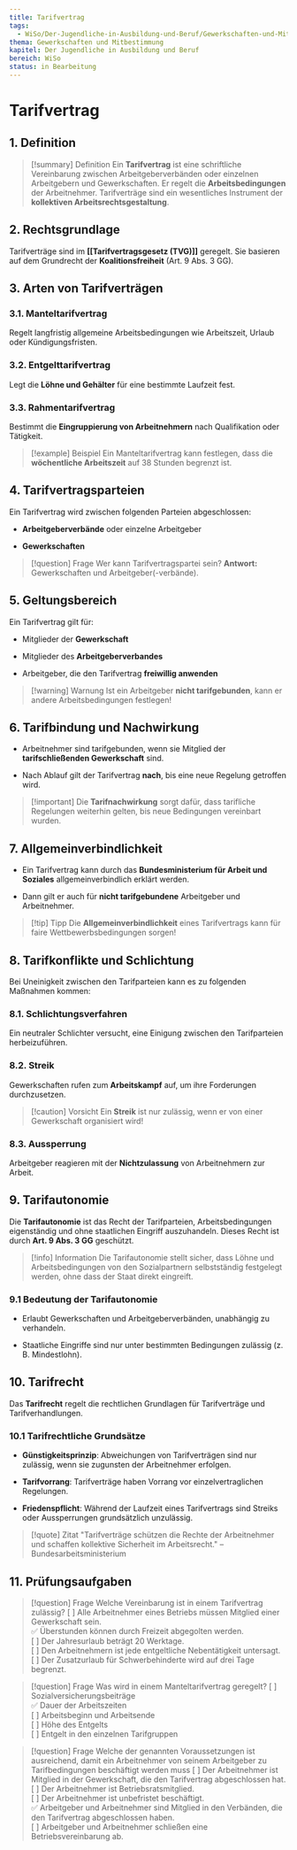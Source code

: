 ```yaml
---
title: Tarifvertrag
tags:
  - WiSo/Der-Jugendliche-in-Ausbildung-und-Beruf/Gewerkschaften-und-Mitbestimmung
thema: Gewerkschaften und Mitbestimmung
kapitel: Der Jugendliche in Ausbildung und Beruf
bereich: WiSo
status: in Bearbeitung
---
```


# Tarifvertrag

## 1. Definition

> [!summary] Definition 
> Ein **Tarifvertrag** ist eine schriftliche Vereinbarung zwischen Arbeitgeberverbänden oder einzelnen Arbeitgebern und Gewerkschaften. Er regelt die **Arbeitsbedingungen** der Arbeitnehmer. Tarifverträge sind ein wesentliches Instrument der **kollektiven Arbeitsrechtsgestaltung**.

## 2. Rechtsgrundlage

Tarifverträge sind im **[[Tarifvertragsgesetz (TVG)]]** geregelt. Sie basieren auf dem Grundrecht der **Koalitionsfreiheit** (Art. 9 Abs. 3 GG).

## 3. Arten von Tarifverträgen

### 3.1. Manteltarifvertrag

Regelt langfristig allgemeine Arbeitsbedingungen wie Arbeitszeit, Urlaub oder Kündigungsfristen.

### 3.2. Entgelttarifvertrag

Legt die **Löhne und Gehälter** für eine bestimmte Laufzeit fest.

### 3.3. Rahmentarifvertrag

Bestimmt die **Eingruppierung von Arbeitnehmern** nach Qualifikation oder Tätigkeit.

> [!example] Beispiel Ein Manteltarifvertrag kann festlegen, dass die **wöchentliche Arbeitszeit** auf 38 Stunden begrenzt ist.

## 4. Tarifvertragsparteien

Ein Tarifvertrag wird zwischen folgenden Parteien abgeschlossen:

- **Arbeitgeberverbände** oder einzelne Arbeitgeber
    
- **Gewerkschaften**
    

> [!question] Frage Wer kann Tarifvertragspartei sein? **Antwort:** Gewerkschaften und Arbeitgeber(-verbände).

## 5. Geltungsbereich

Ein Tarifvertrag gilt für:

- Mitglieder der **Gewerkschaft**
    
- Mitglieder des **Arbeitgeberverbandes**
    
- Arbeitgeber, die den Tarifvertrag **freiwillig anwenden**
    

> [!warning] Warnung Ist ein Arbeitgeber **nicht tarifgebunden**, kann er andere Arbeitsbedingungen festlegen!

## 6. Tarifbindung und Nachwirkung

- Arbeitnehmer sind tarifgebunden, wenn sie Mitglied der **tarifschließenden Gewerkschaft** sind.
    
- Nach Ablauf gilt der Tarifvertrag **nach**, bis eine neue Regelung getroffen wird.
    

> [!important] Die **Tarifnachwirkung** sorgt dafür, dass tarifliche Regelungen weiterhin gelten, bis neue Bedingungen vereinbart wurden.

## 7. Allgemeinverbindlichkeit

- Ein Tarifvertrag kann durch das **Bundesministerium für Arbeit und Soziales** allgemeinverbindlich erklärt werden.
    
- Dann gilt er auch für **nicht tarifgebundene** Arbeitgeber und Arbeitnehmer.
    

> [!tip] Tipp Die **Allgemeinverbindlichkeit** eines Tarifvertrags kann für faire Wettbewerbsbedingungen sorgen!

## 8. Tarifkonflikte und Schlichtung

Bei Uneinigkeit zwischen den Tarifparteien kann es zu folgenden Maßnahmen kommen:

### 8.1. Schlichtungsverfahren

Ein neutraler Schlichter versucht, eine Einigung zwischen den Tarifparteien herbeizuführen.

### 8.2. Streik

Gewerkschaften rufen zum **Arbeitskampf** auf, um ihre Forderungen durchzusetzen.

> [!caution] Vorsicht Ein **Streik** ist nur zulässig, wenn er von einer Gewerkschaft organisiert wird!

### 8.3. Aussperrung

Arbeitgeber reagieren mit der **Nichtzulassung** von Arbeitnehmern zur Arbeit.

## 9. Tarifautonomie

Die **Tarifautonomie** ist das Recht der Tarifparteien, Arbeitsbedingungen eigenständig und ohne staatlichen Eingriff auszuhandeln. Dieses Recht ist durch **Art. 9 Abs. 3 GG** geschützt.

> [!info] Information Die Tarifautonomie stellt sicher, dass Löhne und Arbeitsbedingungen von den Sozialpartnern selbstständig festgelegt werden, ohne dass der Staat direkt eingreift.

### 9.1 Bedeutung der Tarifautonomie

- Erlaubt Gewerkschaften und Arbeitgeberverbänden, unabhängig zu verhandeln.
    
- Staatliche Eingriffe sind nur unter bestimmten Bedingungen zulässig (z. B. Mindestlohn).
    

## 10. Tarifrecht

Das **Tarifrecht** regelt die rechtlichen Grundlagen für Tarifverträge und Tarifverhandlungen.

### 10.1 Tarifrechtliche Grundsätze

- **Günstigkeitsprinzip**: Abweichungen von Tarifverträgen sind nur zulässig, wenn sie zugunsten der Arbeitnehmer erfolgen.
    
- **Tarifvorrang**: Tarifverträge haben Vorrang vor einzelvertraglichen Regelungen.
    
- **Friedenspflicht**: Während der Laufzeit eines Tarifvertrags sind Streiks oder Aussperrungen grundsätzlich unzulässig.
    

> [!quote] Zitat "Tarifverträge schützen die Rechte der Arbeitnehmer und schaffen kollektive Sicherheit im Arbeitsrecht." – Bundesarbeitsministerium

## 11. Prüfungsaufgaben

> [!question] Frage 
> Welche Vereinbarung ist in einem Tarifvertrag zulässig? [ ] Alle Arbeitnehmer eines Betriebs müssen Mitglied einer Gewerkschaft sein.  
> ✅ Überstunden können durch Freizeit abgegolten werden.  
> [ ] Der Jahresurlaub beträgt 20 Werktage.  
> [ ] Den Arbeitnehmern ist jede entgeltliche Nebentätigkeit untersagt.  
> [ ] Der Zusatzurlaub für Schwerbehinderte wird auf drei Tage begrenzt.

> [!question] Frage 
> Was wird in einem Manteltarifvertrag geregelt? [ ] Sozialversicherungsbeiträge  
> ✅ Dauer der Arbeitszeiten  
> [ ] Arbeitsbeginn und Arbeitsende  
> [ ] Höhe des Entgelts  
> [ ] Entgelt in den einzelnen Tarifgruppen

> [!question] Frage 
> Welche der genannten Voraussetzungen ist ausreichend, damit ein Arbeitnehmer von seinem Arbeitgeber zu Tarifbedingungen beschäftigt werden muss [ ] Der Arbeitnehmer ist Mitglied in der Gewerkschaft, die den Tarifvertrag abgeschlossen hat.  
> [ ] Der Arbeitnehmer ist Betriebsratsmitglied.  
> [ ] Der Arbeitnehmer ist unbefristet beschäftigt.  
> ✅ Arbeitgeber und Arbeitnehmer sind Mitglied in den Verbänden, die den Tarifvertrag abgeschlossen haben.  
> [ ] Arbeitgeber und Arbeitnehmer schließen eine Betriebsvereinbarung ab.